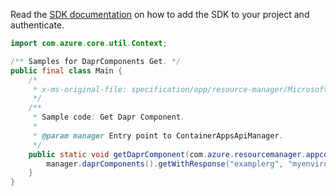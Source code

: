 Read the [SDK documentation](https://github.com/Azure/azure-sdk-for-java/blob/azure-resourcemanager-appcontainers_1.0.0-beta.1/sdk/appcontainers/azure-resourcemanager-appcontainers/README.md) on how to add the SDK to your project and authenticate.

```java
import com.azure.core.util.Context;

/** Samples for DaprComponents Get. */
public final class Main {
    /*
     * x-ms-original-file: specification/app/resource-manager/Microsoft.App/preview/2022-01-01-preview/examples/DaprComponents_Get.json
     */
    /**
     * Sample code: Get Dapr Component.
     *
     * @param manager Entry point to ContainerAppsApiManager.
     */
    public static void getDaprComponent(com.azure.resourcemanager.appcontainers.ContainerAppsApiManager manager) {
        manager.daprComponents().getWithResponse("examplerg", "myenvironment", "reddog", Context.NONE);
    }
}
```
